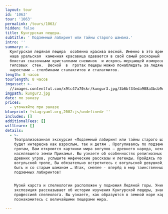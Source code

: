 ```yaml
---
layout: tour
id: '1063'
tour: '1063'
permalink: /tours/1063/
hidden: false
title: Кунгурская пещера.
subtitle: ' Подземный лабиринт или тайны старого шамана.'
intro: ''
summary: >-
  Кунгурская ледяная пещера  особенно красива весной. Именно в это время года
  наша уральская  каменная красавица одевается в свой самый роскошный  наряд,
  блистая сказочными кристаллами снежинок  и искрясь мерцающей изморозью 
  гипсовых  стен.  Весной  в  гротах пещеры можно понаблюдать за ледяными 
  наростами – столбиками сталактитов и сталагмитов.
length: 8 часов
tourlength: 8 часов
imgasset: >-
  //images.contentful.com/x9tc47a70skr/kungur3.jpg/3b6bf34eda908a3bcb9d1e65586a8666/kungur3.jpg
imgpath: kungur3.jpg
date: по заказу
prices:
  - уточняйте при заказе
blueprint: !<tag:yaml.org,2002:js/undefined> ''
includes: []
additionalFees: []
willLearn: []
details:
  - >-
    Театрализованная экскурсия «Подземный лабиринт или тайны старого шамана» 
    будет интересна как взрослым, так и детям . Прогуливаясь по подземным
    гротам, Вам откроются картинки мира вогулов – древнего народа, некогда
    населявшего земли Прикамья. Вы узнаете об особенностях религиозных верований
    древних угров, услышите мифические рассказы и легенды. Пройдясь по старой
    вогульской тропе, Вы обязательно встретитесь с вогульской девушкой, а может
    быть и со старым шаманом … Итак, смелее - вперёд в мир таинственных,
    подземных лабиринтов!


    Музей карста и спелеологии расположен у подножия Ледяной горы. Уникальная
    экспозиция рассказывает об истории изучения Кунгурской пещеры, знакомит с
    профессией спелеолога. Вы узнаете, как образуются в земной коре карсты, и
    познакомитесь с величайшими пещерами мира.

---
```

